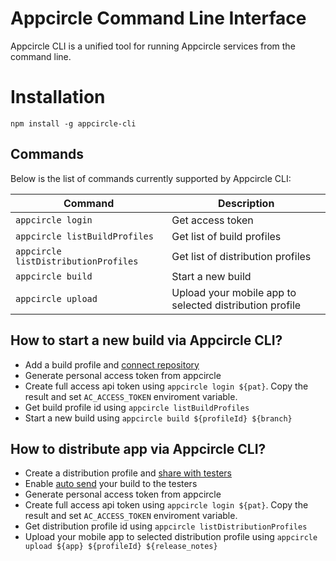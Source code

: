 # Appcircle Command Line Interface

Appcircle CLI is a unified tool for running Appcircle services from the command line.

# Installation

```
npm install -g appcircle-cli
```

## Commands

Below is the list of commands currently supported by Appcircle CLI:

| Command                               | Description                                                    |
| ------------------------------------- | -------------------------------------------------------------- |
| `appcircle login` | Get access token |
| `appcircle listBuildProfiles` | Get list of build profiles |
| `appcircle listDistributionProfiles` | Get list of distribution profiles |
| `appcircle build` | Start a new build |
| `appcircle upload` | Upload your mobile app to selected distribution profile |

## How to start a new build via Appcircle CLI?

- Add a build profile and [connect repository](https://docs.appcircle.io/build/adding-a-build-profile#connect-your-repository)
- Generate personal access token from appcircle
- Create full access api token using `appcircle login ${pat}`. Copy the result and set `AC_ACCESS_TOKEN` enviroment variable.
- Get build profile id using `appcircle listBuildProfiles`
- Start a new build using `appcircle build ${profileId} ${branch}`

## How to distribute app via Appcircle CLI?

- Create a distribution profile and [share with testers](https://docs.appcircle.io/distribute/create-or-select-a-distribution-profile)
- Enable [auto send](https://docs.appcircle.io/distribute/create-or-select-a-distribution-profile#auto-send-your-build-to-the-testers) your build to the testers
- Generate personal access token from appcircle
- Create full access api token using `appcircle login ${pat}`. Copy the result and set `AC_ACCESS_TOKEN` enviroment variable.
- Get distribution profile id using `appcircle listDistributionProfiles`
- Upload your mobile app to selected distribution profile using `appcircle upload ${app} ${profileId} ${release_notes}`
